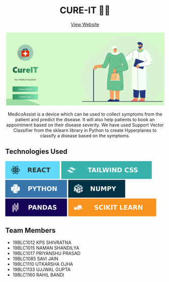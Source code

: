 <h1 align="center">CURE-IT 👨‍⚕️</h1>
<p align="center">
    <a href="https://medicoassist.netlify.app/">View Website</a>
</p>
<p align="center"><a href="https://medicoassist.netlify.app/"><img src="./src/images/homeimagereadme.png" width="700"></a></p>
<p align="center">MedicoAssist is a device which can be used to collect symptoms from the patient and predict the disease. It will also help patients to book an appointment based on their disease severity. We have used Support Vector Classifier from the sklearn library in Python to create Hyperplanes to classify a disease based on the symptoms.
</p>

## Technologies Used

<img src="./src/images/React.svg" alt="React">
<img src="./src/images/Tailwind CSS.svg" alt="Tailwind CSS">
<img src="./src/images/Python.svg" alt="Python">
<img src="./src/images/Numpy.svg" alt="Numpy">
<img src="./src/images/Pandas.svg" alt="Pandas">
<img src="./src/images/Scikit Learn.svg" alt="Scikit Learn">

## Team Members

* 19BLC1012 KPS SHIVRATNA
* 19BLC1015 NAMAN SHANDILYA
* 19BLC1017 PRIYANSHU PRASAD
* 19BLC1085 SAVI JAIN
* 19BLC1110 UTKARSHA OJHA
* 19BLC1133 UJJWAL GUPTA
* 19BLC1160 RAHIL BANDI

</a><br>
